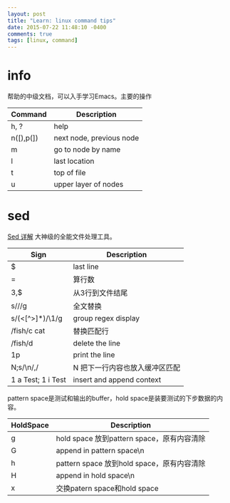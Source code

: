 ```yaml
---
layout: post
title: "Learn: linux command tips"
date: 2015-07-22 11:48:10 -0400
comments: true
tags: [linux, command]
---
```


# info
帮助的中级文档，可以入手学习Emacs。主要的操作

<!--more-->
| Command   | Description              |
| ---       | ---                      |
| h, ?      | help                     |
| n([),p(]) | next node, previous node |
| m         | go to node by name       |
| l         | last location            |
| t         | top of file              |
| u         | upper layer of nodes     |

# sed
[Sed 详解](http://coolshell.cn/articles/9104.html)
大神级的全能文件处理工具。

| Sign               | Description                    |
| ---                | ---                            |
| $                  | last line                      |
| =                  | 算行数                         |
| 3,\$               | 从3行到文件结尾                |
| s///g              | 全文替换                       |
| s/\(<\[^>]\*)/\1/g | group regex display            |
| /fish/c cat        | 替换匹配行                     |
| /fish/d            | delete the line                |
| 1p                 | print the line                 |
| N;s/\n/,/          | N 把下一行内容也放入缓冲区匹配 |
| 1 a Test; 1 i Test | insert and append context      |

pattern space是测试和输出的buffer，hold space是装要测试的下步数据的内容。

| HoldSpace | Description                                |
| ---       | ---                                        |
| g         | hold space 放到pattern space，原有内容清除 |
| G         | append in pattern space\n                  |
| h         | pattern space 放到hold space，原有内容清除 |
| H         | append in hold space\n                     |
| x         | 交换patern space和hold space               |

